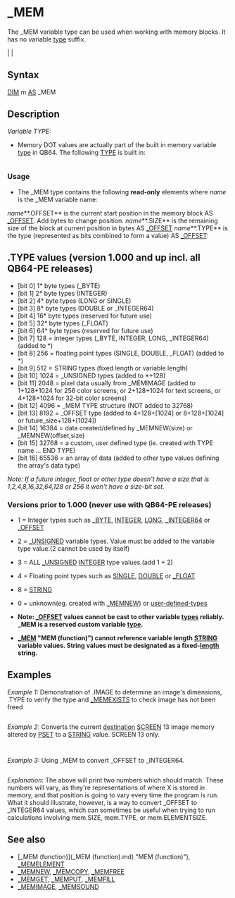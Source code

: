 # _MEM

The _MEM variable type can be used when working with memory blocks. It has no variable [type](type.md) suffix.

  

|  |

## Syntax

[DIM](DIM.md) m [AS](AS.md) _MEM
  

## Description

*Variable TYPE:*

* Memory DOT values are actually part of the built in memory variable [type](type.md) in QB64. The following [TYPE](TYPE.md) is built in:

``` TYPE memory_type   OFFSET AS _OFFSET       'start location of block(changes with byte position)   SIZE AS _OFFSET         'size of block remaining at offset(changes with position)   TYPE AS _OFFSET         'type description of variable used(never changes)   ELEMENTSIZE AS _OFFSET  'byte size of values inside the block(never changes)   IMAGE AS LONG           'the image handle used when _MEMIMAGE(handle) is used   SOUND AS LONG           'the sound handle used when _MEMSOUND(handle) is used END TYPE  The above [TYPE](TYPE.md) is for clarification purposes only. It **doesn't need** to be pasted ina program to use _MEM.  **IMPORTANT NOTE:** *As of Build 20170802/57 onward (early v1.2 development), mem.TYPE hasbeen changed to be an _OFFSET, just as mem.SIZE and mem.ELEMENTSIZE.*  
```

### Usage

* The _MEM type contains the following **read-only** elements where *name* is the _MEM variable name:

*name***.OFFSET** is the current start position in the memory block AS [_OFFSET](_OFFSET.md). Add bytes to change position.
*name***.SIZE** is the remaining size of the block at current position in bytes AS [_OFFSET](_OFFSET.md)
*name***.TYPE** is the type (represented as bits combined to form a value) AS [_OFFSET](_OFFSET.md):
  

## .TYPE values (version 1.000 and up incl. all QB64-PE releases)

* [bit 0] 1* byte types (_BYTE)
* [bit 1] 2* byte types (INTEGER)
* [bit 2] 4* byte types (LONG or SINGLE)
* [bit 3] 8* byte types (DOUBLE or _INTEGER64)
* [bit 4] 16* byte types (reserved for future use)
* [bit 5] 32* byte types (_FLOAT)
* [bit 6] 64* byte types (reserved for future use)
* [bit 7] 128 = integer types (_BYTE, INTEGER, LONG, _INTEGER64) (added to *)
* [bit 8] 256 = floating point types (SINGLE, DOUBLE, _FLOAT) (added to *)
* [bit 9] 512 = STRING types (fixed length or variable length)
* [bit 10] 1024 = _UNSIGNED types (added to *+128)
* [bit 11] 2048 = pixel data usually from _MEMIMAGE (added to 1+128+1024 for 256 color screens, or 2+128+1024 for text screens, or 4+128+1024 for 32-bit color screens)
* [bit 12] 4096 = _MEM TYPE structure (NOT added to 32768)
* [bit 13] 8192 = _OFFSET type (added to 4+128+[1024] or 8+128+[1024] or future_size+128+[1024])
* [bit 14] 16384 = data created/defined by _MEMNEW(size) or _MEMNEW(offset,size)
* [bit 15] 32768 = a custom, user defined type (ie. created with TYPE name ... END TYPE)
* [bit 16] 65536 = an array of data (added to other type values defining the array's data type)

*Note: If a future integer, float or other type doesn't have a size that is 1,2,4,8,16,32,64,128 or 256 it won't have a size-bit set.*

### Versions prior to 1.000 (never use with QB64-PE releases)

* 1 = Integer types such as [_BYTE](_BYTE.md), [INTEGER](INTEGER.md), [LONG](LONG.md), [_INTEGER64](_INTEGER64.md) or [_OFFSET](_OFFSET.md)
* 2 = [_UNSIGNED](_UNSIGNED.md) variable types. Value must be added to the variable type value.(2 cannot be used by itself)
* 3 = ALL [_UNSIGNED](_UNSIGNED.md) [INTEGER](INTEGER.md) type values.(add 1 + 2)
* 4 = Floating point types such as [SINGLE](SINGLE.md), [DOUBLE](DOUBLE.md) or [_FLOAT](_FLOAT.md)
* 8 = [STRING](STRING.md)
* 0 = unknown(eg. created with [_MEMNEW](_MEMNEW.md)) or [user-defined-types](user-defined-types.md)

* **Note: [_OFFSET](_OFFSET.md) values cannot be cast to other variable [types](types.md) reliably. _MEM is a reserved custom variable [type](type.md).**
* **[_MEM](_MEM.md) "MEM (function)") cannot reference variable length [STRING](STRING.md) variable values. String values must be designated as a fixed-[length](length.md) string.**

  

## Examples

*Example 1:* Demonstration of .IMAGE to determine an image's dimensions, .TYPE to verify the type and [_MEMEXISTS](_MEMEXISTS.md) to check image has not been freed

``` 'The $UNSTABLE command may not be necessary if HTTP integration has been fully accepted into QB64PE. 'Feel free to remark it out if the IDE flags the following line with an ERROR message. 'And kindly report the issue on our forums or Discord so that we can update this page to keep it as 100% relevant, as possible.  [$UNSTABLE]($UNSTABLE.md):HTTP  [SCREEN](SCREEN.md) [_NEWIMAGE](_NEWIMAGE.md)(500, 500, 32)  Image$ = Download$("https://qb64phoenix.com/qb64wiki/resources/assets/peWikiLogo.png", statusCode&) 'Let's try and download the QB64PE Logo from the web [IF](IF.md) statusCode& = 200 [THEN](THEN.md) '                                      200 says a proper connection was made to the web page in question     i = [_LOADIMAGE](_LOADIMAGE.md)(Image$, 32, "memory") '                       and then we load it for use as a registered imange [ELSE](ELSE.md)     [PRINT](PRINT.md) "HTTP ERROR"; statusCode '                             can't get a proper connection to our webpage, so we don't have an image to work with.     [END](END.md) '                                                        end and go report the issue on the forums, if you'd be so kind, dear user. [END IF](END IF.md)  [_PUTIMAGE](_PUTIMAGE.md) (0, 0)-(500, 500), i '                                 put the image on the screen so we can view it [DIM](DIM.md) m [AS](AS.md) _MEM: m = [_MEMIMAGE](_MEMIMAGE.md)(i) '                                make a memblock and point it towards our image   '                                                           **** try uncommenting the following line and see what happens **** '_MEMFREE m   [IF](IF.md) m.TYPE [AND](AND.md) "AND (boolean)") 2048 [THEN](THEN.md)     [PRINT](PRINT.md) "this is/was an image"     [IF](IF.md) [_MEMEXISTS](_MEMEXISTS.md)(m) [THEN](THEN.md) '                                      check if memory m is still available         [PRINT](PRINT.md) t [AND](AND.md) 7; "bytes per pixel"         [PRINT](PRINT.md) "image handle "; m.IMAGE         [PRINT](PRINT.md) "image width"; [_WIDTH](_WIDTH.md) "WIDTH (function)")(m.IMAGE)         [PRINT](PRINT.md) "image height"; [_HEIGHT](_HEIGHT.md)(m.IMAGE)     [ELSE](ELSE.md) '                                                       if we removed the remark from the _MEMFREE above, we'll see the following message         [PRINT](PRINT.md) "Memory already freed!"     [END IF](END IF.md) [END IF](END IF.md)   ' Content of the HTTP response is returned. ' The statusCode is also assigned. [FUNCTION](FUNCTION.md) Download$ (url [AS](AS.md) [STRING](STRING.md), statusCode [AS](AS.md) [LONG](LONG.md))     [DIM](DIM.md) h [AS](AS.md) [LONG](LONG.md), content [AS](AS.md) [STRING](STRING.md), s [AS](AS.md) [STRING](STRING.md)     h = [_OPENCLIENT](_OPENCLIENT.md)("HTTP:" + url)      statusCode = [_STATUSCODE](_STATUSCODE.md)(h)      [WHILE](WHILE.md) [NOT](NOT.md) [EOF](EOF.md)(h)         [_LIMIT](_LIMIT.md) 60         [GET](GET.md) #h, , s         content = content + s     [WEND](WEND.md)     [CLOSE](CLOSE.md) #h      Download$ = content [END FUNCTION](END FUNCTION.md)  
```

  

*Example 2:* Converts the current [destination](destination.md) [SCREEN](SCREEN.md) 13 image memory altered by [PSET](PSET.md) to a [STRING](STRING.md) value. SCREEN 13 only.

``` [SCREEN](SCREEN.md) 13 [PSET](PSET.md) (0, 0), [ASC](ASC.md) "ASC (function)")("H") 'put the ASCII value of "H" into the top left corner of screen, which is the first byte of screen image memory [PSET](PSET.md) (1, 0), [ASC](ASC.md) "ASC (function)")("E") 'put the ASCII value of "E" into the 2nd byte of screen image memory [PSET](PSET.md) (2, 0), [ASC](ASC.md) "ASC (function)")("L") 'put the ASCII value of "L" into the 3nd byte of screen image memory [PSET](PSET.md) (3, 0), [ASC](ASC.md) "ASC (function)")("L") 'put the ASCII value of "L" into the 4th byte of screen image memory [PSET](PSET.md) (4, 0), [ASC](ASC.md) "ASC (function)")("O") 'put the ASCII value of "O" into the 5th byte of screen image memory                                                                                                                                                                                                            'put the ASCII value of "E" into the 2nd byte of screen image memory  [DIM](DIM.md) m [AS](AS.md) _MEM '                         define m as a mem block m = [_MEMIMAGE](_MEMIMAGE.md)(0) '                      point m to where our screen exists in memory  x1$ = [_MEMGET](_MEMGET.md) "MEMGET (function)")(m, m.OFFSET, [STRING](STRING.md) * 5) 'm is the mem block that we're wanting to get information from '                                       m.OFFSET is the mem block m starting position '                                       STRING * 5 is the size and type of information that we want to get from that position in memory.  [LOCATE](LOCATE.md) 2, 1 [PRINT](PRINT.md) [LEN](LEN.md)(x1$) '                        prints 5 bytes as we deliberately fetched STRING * 5 bytes with our _MEMGET above. [PRINT](PRINT.md) x1$ '                             prints the contents of that 5-byte string which we got above -- which is "HELLO" as CHR$() string character values [_MEMFREE](_MEMFREE.md) m  
```

```  5 HELLO   
```

  

*Example 3:* Using _MEM to convert _OFFSET to _INTEGER64.

``` [DIM](DIM.md) x [AS](AS.md) [INTEGER](INTEGER.md) [DIM](DIM.md) m [AS](AS.md) _MEM m = [_MEM](_MEM.md) "MEM (function)")(x) [PRINT](PRINT.md) m.OFFSET [PRINT](PRINT.md) ConvertOffset(m.OFFSET)   [FUNCTION](FUNCTION.md) ConvertOffset&& (value [AS](AS.md) [_OFFSET](_OFFSET.md) "OFFSET (function)"))     [$CHECKING]($CHECKING.md):[OFF](OFF.md)     [DIM](DIM.md) m [AS](AS.md) _MEM 'Define a memblock     m = [_MEM](_MEM.md) "MEM (function)")(value) 'Point it to use value     [$IF]($IF.md) 64BIT [THEN](THEN.md)         [DIM](DIM.md) temp [AS](AS.md) [_INTEGER64](_INTEGER64.md) 'On 64 bit OSes, an OFFSET is 8 bytes in size.     [$ELSE]($ELSE.md)         [DIM](DIM.md) temp [AS](AS.md) [LONG](LONG.md) '      However, on 32 bit OSes, an OFFSET is only 4 bytes.     [$END IF]($END IF.md)      [_MEMGET](_MEMGET.md) m, m.OFFSET, temp 'Once we've sized our variable correctly, let's get it     ConvertOffset&& = temp '   And then assign that long value to ConvertOffset&&     [_MEMFREE](_MEMFREE.md) m '               Free the memblock     [$CHECKING]($CHECKING.md):[ON](ON.md) [END FUNCTION](END FUNCTION.md)  
```

  

*Explanation:* The above will print two numbers which should match. These numbers will vary, as they're representations of where X is stored in memory, and that position is going to vary every time the program is run. What it should illustrate, however, is a way to convert _OFFSET to _INTEGER64 values, which can sometimes be useful when trying to run calculations involving mem.SIZE, mem.TYPE, or mem.ELEMENTSIZE.

  

## See also

* [_MEM (function)](_MEM (function).md) "MEM (function)"), [_MEMELEMENT](_MEMELEMENT.md)
* [_MEMNEW](_MEMNEW.md), [_MEMCOPY](_MEMCOPY.md), [_MEMFREE](_MEMFREE.md)
* [_MEMGET](_MEMGET.md), [_MEMPUT](_MEMPUT.md), [_MEMFILL](_MEMFILL.md)
* [_MEMIMAGE](_MEMIMAGE.md), [_MEMSOUND](_MEMSOUND.md)

  

